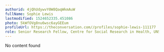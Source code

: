 ```yaml
---
authorid: 4jQhUdywvY0W8QaqWkmAuW
fullName: Sophie Lewis
lastmodified: 1524652335.451086
photo: 5kWfOVg8nu6wsc6ayGEEum
profileUrl: https://theconversation.com//profiles/sophie-lewis-111177
role: Senior Research Fellow, Centre for Social Research in Health, UNSW
---
```

No content found